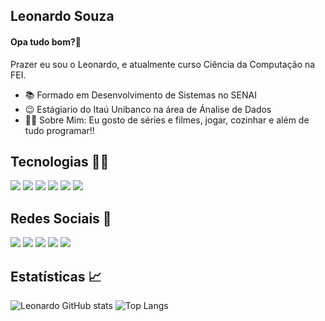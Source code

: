 ## Leonardo Souza 

#### Opa tudo bom?👋

Prazer eu sou o Leonardo, e atualmente curso Ciência da Computação na FEI.

* 📚 Formado em Desenvolvimento de Sistemas no SENAI
* 😉 Estágiario do Itaú Unibanco na área de Ánalise de Dados
* 🙋‍♂️ Sobre Mim: Eu gosto de séries e filmes, jogar, cozinhar e além de tudo programar!!

## Tecnologias 👨‍💻
<div>
  <img src=https://img.shields.io/badge/Figma-F24E1E?style=for-the-badge&logo=figma&logoColor=white>
  <img src=https://img.shields.io/badge/HTML5-E34F26?style=for-the-badge&logo=html5&logoColor=white>
  <img src=https://img.shields.io/badge/CSS3-1572B6?style=for-the-badge&logo=css3&logoColor=white>
  <img src=https://img.shields.io/badge/Git-F05032?style=for-the-badge&logo=git&logoColor=white>
  <img src=https://img.shields.io/badge/C%23-239120?style=for-the-badge&logo=c-sharp&logoColor=white>
  <img src=https://img.shields.io/badge/Microsoft%20SQL%20Server-CC2927?style=for-the-badge&logo=microsoft%20sql%20server&logoColor=white>
</div>
  
## Redes Sociais 📱
<div> 
<a href="mailto:leonardo030605@gmail.com" target="_blank"><img src=https://img.shields.io/badge/Gmail-D14836?style=for-the-badge&logo=gmail&logoColor=white></a>
<a href=https://www.instagram.com/lleonardo.souzaa/ target="_blank"><img src=https://img.shields.io/badge/Instagram-E4405F?style=for-the-badge&logo=instagram&logoColor=white></a>
<a href=https://twitter.com/muitoosonoo target="_blank"><img src=https://img.shields.io/badge/Twitter-1DA1F2?style=for-the-badge&logo=twitter&logoColor=white></a>
<a href=https://www.linkedin.com/in/leonardo-souza-25b33021b/ target="_blank"><img src=https://img.shields.io/badge/LinkedIn-0077B5?style=for-the-badge&logo=linkedin&logoColor=white></a>
<a href = "https://api.whatsapp.com/send?phone=5511988096948"><img src="https://img.shields.io/badge/WhatsApp-25D366?style=for-the-badge&logo=whatsapp&logoColor=white"></a>  
</div>


## Estatísticas 📈
![Leonardo GitHub stats](https://github-readme-stats.vercel.app/api?username=Leonardo-Souza-de-Castro&show_icons=true&theme=tokyonight)
![Top Langs](https://github-readme-stats.vercel.app/api/top-langs/?username=Leonardo-Souza-de-Castro&layout=compact&theme=tokyonight)
